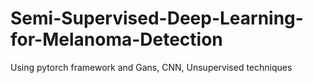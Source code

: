 # Semi-Supervised-Deep-Learning-for-Melanoma-Detection
Using pytorch framework and Gans, CNN, Unsupervised techniques
